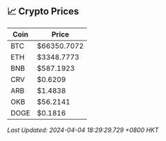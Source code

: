 ## 📈 Crypto Prices

| Coin | Price |
| ---- | ----- |
| BTC | $66350.7072 |
| ETH | $3348.7773 |
| BNB | $587.1923 |
| CRV | $0.6209 |
| ARB | $1.4838 |
| OKB | $56.2141 |
| DOGE | $0.1816 |

_Last Updated: 2024-04-04 18:29:29.729 +0800 HKT_